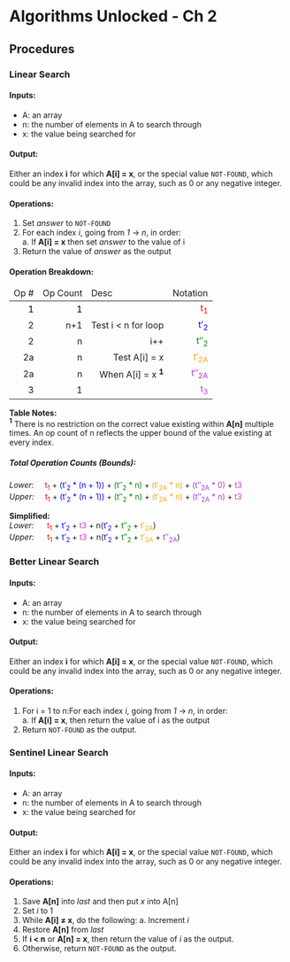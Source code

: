 # Algorithms Unlocked - Ch 2

## Procedures

### Linear Search
#### Inputs:
* A: an array
* n: the number of elements in A to search through
* x: the value being searched for

#### Output: 
Either an index **i**  for which **A\[i\] = x**, or the special value `NOT-FOUND`, which could be any invalid index into the array, such as 0 or any negative integer.

#### Operations:
1. Set *answer* to `NOT-FOUND`
2. For each index *i*, going from *1* &rarr; *n*, in order:  
   a. If **A\[i] = x** then set *answer* to the value of i  
3. Return the value of *answer* as the output

#### Operation Breakdown:
<table>
<thead><tr><td>Op #</td><td>Op Count</td><td>Desc</td><td>Notation</td></tr></thead>
<tbody> 
<tr style="text-align: right; color: #000;"><td>1</td><td>1</td><td></td><td style="color: red">t<sub>1</sub></td></tr>
<tr style="text-align: right"><td>2</td><td>n+1</td><td>Test i &lt; n for loop</td><td style="color: blue">t&prime;<sub>2</sub></td></tr>
<tr style="text-align: right"><td>2</td><td>n</td><td>i++</td><td style="color: green">t&Prime;<sub>2</sub></td></tr>
<tr style="text-align: right"><td>2a</td><td>n</td><td>Test A[i] = x</td><td style="color: orange">t&prime;<sub>2A</sub></td></tr>
<tr style="text-align: right"><td>2a</td><td>n</td><td>When A[i] = x <b><sup>1</sup></b></td><td style="color: #AC31DD">t&Prime;<sub>2A</sub></td></tr>
<tr style="text-align: right"><td>3</td><td>1</td><td></td><td style="color: #DD32CE">t<sub>3</sub></td></tr>
</tbody>
</table>

**Table Notes:**  
**<sup>1</sup>** There is no restriction on the correct value existing within **A\[n]** multiple times. An op count of n reflects the upper bound of the value existing at every index. 

##### Total Operation Counts (Bounds):
*Lower:*&nbsp;&nbsp;&nbsp;&nbsp; <span style="color: red">t<sub>1</sub></span> + <span style="color: blue">(t&prime;<sub>2</sub> * (n + 1))</span> + <span style="color: green">(t&Prime;<sub>2</sub> * n)</span> + <span style="color: orange">(t&prime;<sub>2A</sub> * n)</span> + <span style="color: #AC31DD">(t&Prime;<sub>2A</sub> * 0)</span> + <span style="color:#DD32CE">t3</span>  
*Upper:*&nbsp;&nbsp;&nbsp;&nbsp; <span style="color: red">t<sub>1</sub></span> + <span style="color: blue">(t&prime;<sub>2</sub> * (n + 1))</span> + <span style="color: green">(t&Prime;<sub>2</sub> * n)</span> + <span style="color: orange">(t&prime;<sub>2A</sub> * n)</span> + <span style="color: #AC31DD">(t&Prime;<sub>2A</sub> * n)</span> + <span style="color:#DD32CE">t3</span>  


**Simplified:**  
*Lower:* &nbsp;&nbsp;&nbsp;&nbsp; <span style="color: red">t<sub>1</sub></span> + <span style="color: blue">t&prime;<sub>2</sub></span> + <span style="color:#DD32CE">t3</span> + n(<span style="color: blue">t&prime;<sub>2</sub></span> + <span style="color: green">t&Prime;<sub>2</sub></span> + <span style="color: orange">t&prime;<sub>2A</sub></span>)  
*Upper:* &nbsp;&nbsp;&nbsp;&nbsp; <span style="color: red">t<sub>1</sub></span> + <span style="color: blue">t&prime;<sub>2</sub></span> + <span style="color:#DD32CE">t3</span> + n(<span style="color: blue">t&prime;<sub>2</sub></span> + <span style="color: green">t&Prime;<sub>2</sub></span> + <span style="color: orange">t&prime;<sub>2A</sub></span> + <span style="color: #AC31DD">t&Prime;<sub>2A</sub></span>)


### Better Linear Search
#### Inputs:
* A: an array
* n: the number of elements in A to search through
* x: the value being searched for

#### Output: 
Either an index **i**  for which **A\[i\] = x**, or the special value `NOT-FOUND`, which could be any invalid index into the array, such as 0 or any negative integer.

#### Operations:
1. For i = 1 to n:For each index *i*, going from *1* &rarr; *n*, in order:  
   a. If **A\[i] = x**, then return the value of i as the output
2. Return `NOT-FOUND` as the output.

### Sentinel Linear Search
#### Inputs:
* A: an array
* n: the number of elements in A to search through
* x: the value being searched for

#### Output: 
Either an index **i**  for which **A\[i\] = x**, or the special value `NOT-FOUND`, which could be any invalid index into the array, such as 0 or any negative integer.

#### Operations:
1. Save **A\[n]** into *last* and then put *x* into A\[n]
2. Set *i* to 1
3. While **A\[i] &ne; x**, do the following:
  a. Increment *i*
4. Restore **A\[n]** from *last*
5. If **i < n** or **A\[n] = x**, then return the value of *i* as the output.
6. Otherwise, return `NOT-FOUND` as the output.